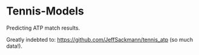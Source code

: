 # Tennis-Models
Predicting ATP match results.

Greatly indebted to: https://github.com/JeffSackmann/tennis_atp (so much data!).
